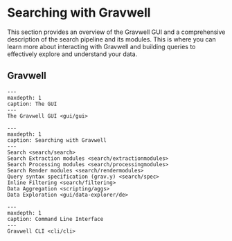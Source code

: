 # Searching with Gravwell

This section provides an overview of the Gravwell GUI and a comprehensive description of the search pipeline and its modules. This is where you can learn more about interacting with Gravwell and building queries to effectively explore and understand your data.

## Gravwell
```{toctree}
---
maxdepth: 1
caption: The GUI
---
The Gravwell GUI <gui/gui>
```

```{toctree}
---
maxdepth: 1
caption: Searching with Gravwell
---
Search <search/search>
Search Extraction modules <search/extractionmodules>
Search Processing modules <search/processingmodules>
Search Render modules <search/rendermodules>
Query syntax specification (grav.y) <search/spec>
Inline Filtering <search/filtering>
Data Aggregation <scripting/aggs>
Data Exploration <gui/data-explorer/de>
```

```{toctree}
---
maxdepth: 1
caption: Command Line Interface
---
Gravwell CLI <cli/cli>
```
